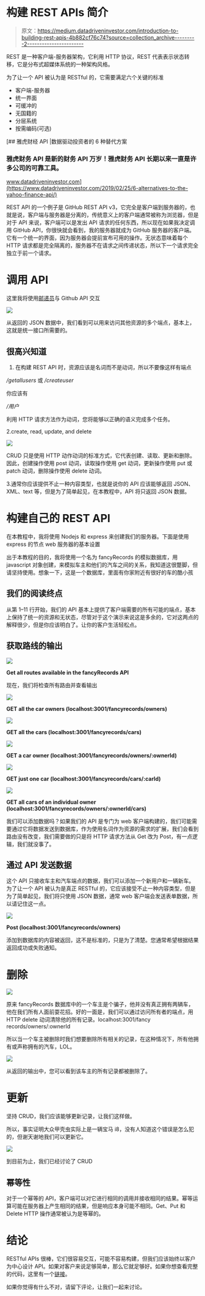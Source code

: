 # 构建 REST APIs 简介

> 原文：<https://medium.datadriveninvestor.com/introduction-to-building-rest-apis-4b882cf76c74?source=collection_archive---------2----------------------->

REST 是一种客户端-服务器架构，它利用 HTTP 协议，REST 代表表示状态转移，它是分布式超媒体系统的一种架构风格。

为了让一个 API 被认为是 RESTful 的，它需要满足六个关键的标准

*   客户端-服务器
*   统一界面
*   可缓冲的
*   无国籍的
*   分层系统
*   按需编码(可选)

[](https://www.datadriveninvestor.com/2019/02/25/6-alternatives-to-the-yahoo-finance-api/) [## 雅虎财经 API |数据驱动投资者的 6 种替代方案

### 雅虎财务 API 是新的财务 API 万岁！雅虎财务 API 长期以来一直是许多公司的可靠工具。

www.datadriveninvestor.com](https://www.datadriveninvestor.com/2019/02/25/6-alternatives-to-the-yahoo-finance-api/) 

REST API 的一个例子是 GitHub REST API v3，它完全是客户端到服务器的，也就是说，客户端与服务器是分离的，传统意义上的客户端通常被称为浏览器，但是对于 API 来说，客户端可以是发出 API 请求的任何东西，所以现在如果我决定调用 GitHub API，你很快就会看到，我的服务器就成为 GitHub 服务器的客户端。它有一个统一的界面，因为服务器会提前宣布可用的操作。无状态意味着每个 HTTP 请求都是完全隔离的，服务器不在请求之间传递状态，所以下一个请求完全独立于前一个请求。

# **调用 API**

这里我将使用[邮递员](https://www.getpostman.com/)与 Github API 交互

![](img/905ec9a1c4ae72e94130a2d41f61d2ec.png)

从返回的 JSON 数据中，我们看到可以用来访问其他资源的多个端点，基本上，这就是统一接口所需要的。

## 很高兴知道

1.  在构建 REST API 时，资源应该是名词而不是动词，所以不要像这样有端点

*/getallusers* 或 */createuser*

你应该有

*/用户*

利用 HTTP 请求方法作为动词，您将能够以正确的语义完成多个任务。

2.create, read, update, and delete

![](img/67359e2d78b9677b608107bd9fc10990.png)

CRUD 只是使用 HTTP 动作动词的标准方式，它代表创建、读取、更新和删除。因此，创建操作使用 post 动词，读取操作使用 get 动词，更新操作使用 put 或 patch 动词，删除操作使用 delete 动词。

3.通常你应该提供不止一种内容类型，也就是说你的 API 应该能够返回 JSON、XML、text 等，但是为了简单起见，在本教程中，API 将只返回 JSON 数据。

# 构建自己的 REST API

在本教程中，我将使用 Nodejs 和 express 来创建我们的服务器。下面是使用 express 的节点 web 服务器的基本设置

出于本教程的目的，我将使用一个名为 fancyRecords 的模拟数据库，用 javascript 对象创建，来模拟车主和他们的汽车之间的关系，我知道这很蹩脚，但请坚持使用。想象一下，这是一个数据库，里面有你家附近有很好的车的酷小孩

## 我们的阅读终点

从第 1–11 行开始，我们的 API 基本上提供了客户端需要的所有可能的端点，基本上保持了统一的资源和无状态，尽管对于这个演示来说这是多余的，它对这两点的解释很少，但是你应该明白了。让你的客户生活轻松点。

## 获取路线的输出

![](img/0f08a70f3e20fd3ec78b37e2b6fd2e30.png)

**Get all routes available in the fancyRecords API**

现在，我们将检查所有路由并查看输出

![](img/36670808f260dc82fde4501d6e20f047.png)

**GET all the car owners (localhost:3001/fancyrecords/owners)**

![](img/5a8b29c3039fb6879283fcad388145da.png)

**GET all the cars (**localhost:3001/fancyrecords/cars**)**

![](img/8f9b06eb0c86b878da42be60b7593068.png)

**GET a car owner (**localhost:3001/fancyrecords/owners/:ownerId**)**

![](img/72fe370a188a13c070535360a754a0a7.png)

**GET just one car (localhost:3001/fancyrecords/cars/:carId)**

![](img/37a62fcbfd773f090ca3bebc4d926477.png)

**GET all cars of an individual owner (localhost:3001/fancyrecords/owners/:ownerId/cars)**

我们可以添加数据吗？如果我们的 API 是专门为 web 客户端构建的，我们可能需要通过它将数据发送到数据库，作为使用名词作为资源的需求的扩展，我们会看到路由没有改变，我们需要做的只是将 HTTP 请求方法从 Get 改为 Post，有一点逻辑，我们就没事了。

## 通过 API 发送数据

这个 API 只接收车主和汽车端点的数据，我们可以添加一个新用户和一辆新车。为了让一个 API 被认为是真正 RESTful 的，它应该接受不止一种内容类型，但是为了简单起见，我们将只使用 JSON 数据，通常 web 客户端会发送表单数据，所以请记住这一点。

![](img/89c0f2cc64ae5590b792465f65466ec7.png)

**Post (localhost:3001/fancyrecords/owners)**

添加到数据库的内容被返回，这不是标准的，只是为了清楚。您通常希望根据结果返回成功或失败通知。

# 删除

![](img/143477e1b54a5e6a30f9b10bffab988b.png)

原来 fancyRecords 数据库中的一个车主是个骗子，他并没有真正拥有两辆车，他在我们所有人面前耍花招。好的一面是，我们可以通过访问所有者的端点，用 HTTP delete 动词清除他的所有记录。localhost:3001/fancy records/owners/:ownerId

所以当一个车主被删除时我们想要删除所有相关的记录，在这种情况下，所有他拥有或声称拥有的汽车，LOL。

![](img/a6bfc27a86e7ec7be3d422843e5610d5.png)

从返回的输出中，您可以看到该车主的所有记录都被删除了。

# **更新**

坚持 CRUD，我们应该能够更新记录，让我们这样做。

所以，事实证明大众甲壳虫实际上是一辆宝马 i8，没有人知道这个错误是怎么犯的，但谢天谢地我们可以更新它。

![](img/62cf2b8f74149461cb60db8db7fd348c.png)

到目前为止，我们已经讨论了 CRUD

## 幂等性

对于一个幂等的 API，客户端可以对它进行相同的调用并接收相同的结果。幂等运算可能在服务器上产生相同的结果，但是响应本身可能不相同。Get、Put 和 Delete HTTP 操作通常被认为是等幂的。

# 结论

RESTful APIs 很棒，它们很容易交互，可能不容易构建，但我们应该始终以客户为中心设计 API。如果对客户来说足够简单，那么它就足够好。如果你想查看完整的代码，这里有一个[链接](https://gist.github.com/Oghenebrume50/36c0f3f6b62be57e3f2a9a694f6103c9)。

如果你觉得有什么不对，请留下评论，让我们一起来讨论。